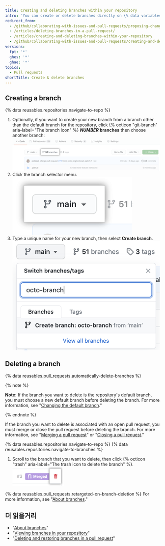 ```yaml
---
title: Creating and deleting branches within your repository
intro: 'You can create or delete branches directly on {% data variables.product.product_name %}.'
redirect_from:
  - /github/collaborating-with-issues-and-pull-requests/proposing-changes-to-your-work-with-pull-requests/creating-and-deleting-branches-within-your-repository
  - /articles/deleting-branches-in-a-pull-request/
  - /articles/creating-and-deleting-branches-within-your-repository
  - /github/collaborating-with-issues-and-pull-requests/creating-and-deleting-branches-within-your-repository
versions:
  fpt: '*'
  ghes: '*'
  ghae: '*'
topics:
  - Pull requests
shortTitle: Create & delete branches
---
```


## Creating a branch

{% data reusables.repositories.navigate-to-repo %}

1. Optionally, if you want to create your new branch from a branch other than the default branch for the repository, click {% octicon "git-branch" aria-label="The branch icon" %} **<em>NUMBER</em> branches** then choose another branch: ![Branches link on overview page](/assets/images/help/branches/branches-link.png)
1. Click the branch selector menu. ![branch selector menu](/assets/images/help/branch/branch-selection-dropdown.png)
1. Type a unique name for your new branch, then select **Create branch**. ![branch creation text box](/assets/images/help/branch/branch-creation-text-box.png)

## Deleting a branch

{% data reusables.pull_requests.automatically-delete-branches %}

{% note %}

**Note:** If the branch you want to delete is the repository's default branch, you must choose a new default branch before deleting the branch. For more information, see "[Changing the default branch](/github/administering-a-repository/changing-the-default-branch)."

{% endnote %}

If the branch you want to delete is associated with an open pull request, you must merge or close the pull request before deleting the branch. For more information, see "[Merging a pull request](/github/collaborating-with-issues-and-pull-requests/merging-a-pull-request)" or "[Closing a pull request](/github/collaborating-with-issues-and-pull-requests/closing-a-pull-request)."

{% data reusables.repositories.navigate-to-repo %}
{% data reusables.repositories.navigate-to-branches %}
1. Scroll to the branch that you want to delete, then click {% octicon "trash" aria-label="The trash icon to delete the branch" %}. ![delete the branch](/assets/images/help/branches/branches-delete.png)

{% data reusables.pull_requests.retargeted-on-branch-deletion %}
For more information, see "[About branches](/github/collaborating-with-issues-and-pull-requests/about-branches#working-with-branches)."

## 더 읽을거리

- "[About branches](/github/collaborating-with-issues-and-pull-requests/about-branches)"
- "[Viewing branches in your repository](/github/administering-a-repository/viewing-branches-in-your-repository)"
- "[Deleting and restoring branches in a pull request](/github/administering-a-repository/deleting-and-restoring-branches-in-a-pull-request)"
